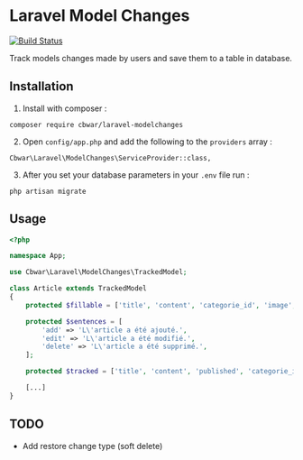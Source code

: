 # Laravel Model Changes

[![Build Status](https://travis-ci.org/cbwar/laravel-modelchanges.svg?branch=master)](https://travis-ci.org/cbwar/laravel-modelchanges)

Track models changes made by users and save them to a table in database.

## Installation

1. Install with composer :

```
composer require cbwar/laravel-modelchanges
```

2. Open ```config/app.php``` and add the following to the ```providers``` array :

```
Cbwar\Laravel\ModelChanges\ServiceProvider::class,
```


3. After you set your database parameters in your ```.env``` file run :
```
php artisan migrate
```

## Usage

```php
<?php

namespace App;

use Cbwar\Laravel\ModelChanges\TrackedModel;

class Article extends TrackedModel
{
    protected $fillable = ['title', 'content', 'categorie_id', 'image', 'slug', 'published'];

    protected $sentences = [
        'add' => 'L\'article a été ajouté.',
        'edit' => 'L\'article a été modifié.',
        'delete' => 'L\'article a été supprimé.',
    ];

    protected $tracked = ['title', 'content', 'published', 'categorie_id'];

    [...]
}

```

## TODO
- Add restore change type (soft delete)
